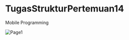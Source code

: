 # TugasStrukturPertemuan14
Mobile Programming 

![Page1](https://user-images.githubusercontent.com/102233624/175789627-98c6c1cb-98fc-4fa5-8857-534a8bb53303.png)
